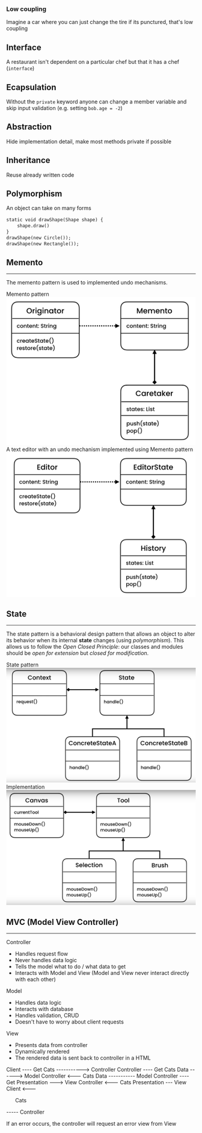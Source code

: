 ### Low coupling 
Imagine a car where you can just change the tire if its punctured, that's low coupling

## Interface 
A restaurant isn't dependent on a particular chef but that it has a chef (`interface`)

## Ecapsulation
Without the `private` keyword anyone can change a member variable and skip input validation (e.g. setting `bob.age = -2`)

## Abstraction
Hide implementation detail, make most methods private if possible

## Inheritance
Reuse already written code 

## Polymorphism
An object can take on many forms 
```
static void drawShape(Shape shape) {
	shape.draw()	
}
drawShape(new Circle());
drawShape(new Rectangle());
```


## Memento
------
The memento pattern is used to implemented undo mechanisms.

Memento pattern  
![Memento Pattern](images/memento.png)  
A text editor with an undo mechanism implemented using Memento pattern  
![Editor with undo](images/memento-impl.png)  

## State
------
The state pattern is a behavioral design pattern that allows an object to alter its behavior when its internal **state** changes (using *polymorphism*). This allows us to follow the *Open Closed Principle*: our classes and modules should be *open for extension* but *closed for modification*.
  
State pattern
![State Pattern](images/state.png)  
Implementation  
![Subclasses with different states/behaviors](images/state-impl.png)


## MVC (Model View Controller)
------

Controller 
- Handles request flow
- Never handles data logic
- Tells the model what to do / what data to get
- Interacts with Model and View (Model and View never interact directly with each other)

Model
- Handles data logic
- Interacts with database
- Handles validation, CRUD
- Doesn't have to worry about client requests

View
- Presents data from controller
- Dynamically rendered
- The rendered data is sent back to controller in a HTML


Client 			---- Get Cats -----------> 	Controller
Controller	---- Get Cats Data ------> 	Model
Controller 	<--- Cats Data -----------	Model
Controller	---- Get Presentation --->	View
Controller 	<--- Cats Presentation ---	View
Client 			<--- <ul> Cats </ul> -----	Controller

If an error occurs, the controller will request an error view from View
